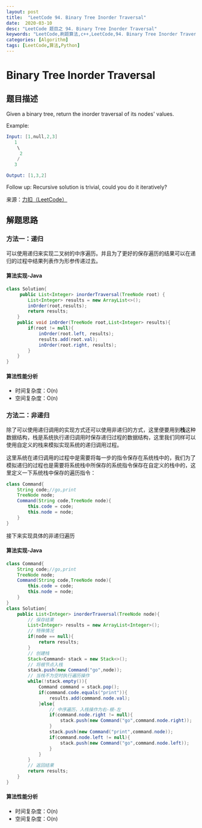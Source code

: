 ```yaml
---
layout: post
title:  "LeetCode 94. Binary Tree Inorder Traversal"
date:  2020-03-10
desc: "LeetCode 题目之 94. Binary Tree Inorder Traversal"
keywords: "LeetCode,刷题算法,c++,LeetCode,94. Binary Tree Inorder Traversal"
categories: [Algorithm]
tags: [LeetCode,算法,Python]
---
```

# Binary Tree Inorder Traversal

## 题目描述

Given a binary tree, return the inorder traversal of its nodes' values.

Example:

```s
Input: [1,null,2,3]
   1
    \
     2
    /
   3

Output: [1,3,2]
```

Follow up: Recursive solution is trivial, could you do it iteratively?

来源：[力扣（LeetCode）](https://leetcode-cn.com/problems/binary-tree-inorder-traversal)

## 解题思路

### 方法一：递归

可以使用递归来实现二叉树的中序遍历。并且为了更好的保存遍历的结果可以在递归的过程中结果列表作为形参传递过去。

#### 算法实现-Java

```java
class Solution{
     public List<Integer> inorderTraversal(TreeNode root) {
        List<Integer> results = new ArrayList<>();
        inOrder(root,results);
        return results;
    }
    public void inOrder(TreeNode root,List<Integer> results){
        if(root != null){
            inOrder(root.left, results);
            results.add(root.val);
            inOrder(root.right, results);
        }
    }
}
```

#### 算法性能分析

- 时间复杂度：O(n)
- 空间复杂度：O(n)

### 方法二：非递归

除了可以使用递归调用的实现方式还可以使用非递归的方式，这里便要用到**栈**这种数据结构，栈是系统执行递归调用时保存递归过程的数据结构，这里我们同样可以使用自定义的栈来模拟实现系统的递归调用过程。

这里系统在递归调用的过程中是需要将每一步的指令保存在系统栈中的，我们为了模拟递归的过程也是需要将系统栈中所保存的系统指令保存在自定义的栈中的，这里定义一下系统栈中保存的遍历指令：

```java
class Command{
    String code;//go,print
    TreeNode node;
    Command(String code,TreeNode node){
        this.code = code;
        this.node = node;
    }
}
```

接下来实现具体的非递归遍历

#### 算法实现-Java

```java
class Command{
    String code;//go,print
    TreeNode node;
    Command(String code,TreeNode node){
        this.code = code;
        this.node = node;
    }
}
class Solution{
    public List<Integer> inorderTraversal(TreeNode node){
        // 保存结果
        List<Integer> results = new ArrayList<Integer>();
        // 特殊情况
        if(node == null){
            return results;
        }
        // 创建栈
        Stack<Command> stack = new Stack<>();
        // 将根节点入栈
        stack.push(new Command("go",node));
        // 当栈不为空时执行遍历操作
        while(!stack.empty()){
            Command command = stack.pop();
            if(command.code.equals("print")){
                results.add(command.node.val);
            }else{
                // 中序遍历，入栈操作为右-根-左
                if(command.node.right != null){
                    stack.push(new Command("go",command.node.right));
                }
                stack.push(new Command("print",command.node));
                if(command.node.left != null){
                    stack.push(new Command("go",command.node.left));
                }
            }
        }
        // 返回结果
        return results;
    }
}
```

#### 算法性能分析

- 时间复杂度：O(n)
- 空间复杂度：O(n)
